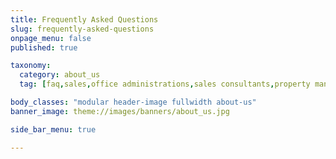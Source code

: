 ```yaml
---
title: Frequently Asked Questions
slug: frequently-asked-questions
onpage_menu: false
published: true

taxonomy:
  category: about_us
  tag: [faq,sales,office administrations,sales consultants,property managers,property managers,business owners,managers]

body_classes: "modular header-image fullwidth about-us"
banner_image: theme://images/banners/about_us.jpg

side_bar_menu: true

---
```

